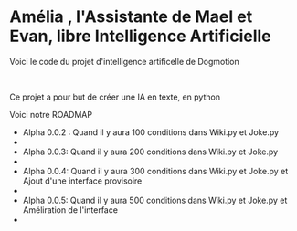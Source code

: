 # Amélia , l'Assistante de Mael et Evan, libre Intelligence Artificielle

<p>Voici le code du projet d'intelligence artificelle de Dogmotion</p></br>
<p>Ce projet a pour but de créer une IA en texte, en python</p>


Voici notre ROADMAP </br>
<ul><li>Alpha 0.0.2 : Quand il y aura 100 conditions dans Wiki.py et Joke.py <li>
<li>Alpha 0.0.3: Quand il y  aura 200 conditions dans Wiki.py et Joke.py <li>
<li>Alpha 0.0.4: Quand il y aura 300 conditions dans Wiki.py et Joke.py et Ajout d'une interface provisoire <li>
<li>Alpha 0.0.5: Quand il y aura 500 conditions dans Wiki.py et Joke.py et Améliration de l'interface <li>









</ul>

